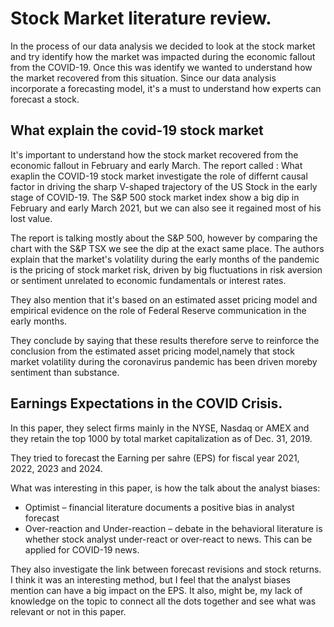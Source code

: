 # Stock Market literature review.

In the process of our data analysis we decided to look at the stock market and try identify how the market was impacted during the economic fallout from the COVID-19. Once this was identify we wanted to understand how the market recovered from this situation. Since our data analysis incorporate a forecasting model, it's a must to understand how experts can forecast a stock. 


## What explain the covid-19 stock market

It's important to understand how the stock market recovered from the economic fallout in February and early March. The report called : What exaplin the COVID-19 stock market investigate the role of differnt causal factor in driving the sharp V-shaped trajectory of the US Stock in the early stage of COVID-19. 
The S&P 500 stock market index show a big dip in February and early March 2021, but we can also see it regained most of his lost value. 

The report is talking mostly about the S&P 500, however by comparing the chart with the S&P TSX we see the dip at the exact same place. The authors explain that the market's volatility during the early months of the pandemic is the pricing of stock market risk, driven by big fluctuations in risk aversion or sentiment unrelated to economic fundamentals or interest rates.

They also mention that it's based on an estimated asset pricing model and empirical evidence on the role of Federal Reserve communication in the early months. 

They conclude by saying that these results therefore serve to reinforce the conclusion from the estimated asset pricing model,namely that stock market volatility during the coronavirus pandemic has been driven moreby sentiment than substance.



## Earnings Expectations in the COVID Crisis.

In this paper, they select firms mainly in the NYSE, Nasdaq or AMEX and they retain the top 1000 by total market capitalization as of Dec. 31, 2019. 

They tried to forecast the Earning per sahre (EPS) for fiscal year 2021, 2022, 2023 and 2024. 

What was interesting in this paper, is how the talk about the analyst biases: 
-	Optimist – financial literature documents a positive bias in analyst forecast 
-	Over-reaction and Under-reaction – debate in the behavioral literature is whether stock analyst under-react or over-react to news. This can be applied for COVID-19 news. 

They also investigate the link between forecast revisions and stock returns. I think it was an interesting method, but I feel that the analyst biases mention can have a big impact on the EPS. It also, might be, my lack of knowledge on the topic to connect all the dots together and see what was relevant or not in this paper. 
